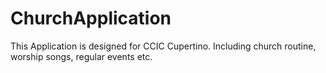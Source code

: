 # ChurchApplication
This Application is designed for CCIC Cupertino. Including church routine, worship songs, regular events etc. 
